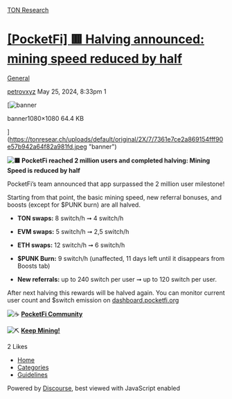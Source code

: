 [TON Research](/)

# [\[PocketFi\] 🟥 Halving announced: mining speed reduced by half](/t/pocketfi-halving-announced-mining-speed-reduced-by-half/19151)

[General](/c/general/4) 

    

[petrovxyz](https://tonresear.ch/u/petrovxyz)   May 25, 2024, 8:33pm  1

[![banner](https://tonresear.ch/uploads/default/optimized/2X/7/7361e7ce2a869154fff90e57b942a64f82a981fd_2_375x375.jpeg)

banner1080×1080 64.4 KB

](https://tonresear.ch/uploads/default/original/2X/7/7361e7ce2a869154fff90e57b942a64f82a981fd.jpeg "banner")

 **![:red_square:](https://tonresear.ch/images/emoji/twitter/red_square.png?v=12 ":red_square:") PocketFi reached 2 million users and completed halving: Mining Speed is reduced by half**

PocketFi’s team announced that app surpassed the 2 million user milestone!

Starting from that point, the basic mining speed, new referral bonuses, and boosts (except for $PUNK burn) are all halved.

*   **TON swaps:** 8 switch/h ➞ 4 switch/h
    
*   **EVM swaps:** 5 switch/h ➞ 2,5 switch/h
    
*   **ETH swaps:** 12 switch/h ➞ 6 switch/h
    
*   **$PUNK Burn:** 9 switch/h (unaffected, 11 days left until it disappears from Boosts tab)
    
*   **New referrals:** up to 240 switch per user ➞ up to 120 switch per user.
    

After next halving this rewards will be halved again. You can monitor current user count and $switch emission on [dashboard.pocketfi.org](http://dashboard.pocketfi.org)

![:coffee:](https://tonresear.ch/images/emoji/twitter/coffee.png?v=12 ":coffee:") [**PocketFi Community**](https://t.me/pocketfi_chat)

![:pick:](https://tonresear.ch/images/emoji/twitter/pick.png?v=12 ":pick:") [**Keep Mining!**](https://t.me/pocketfi_bot/Mining?startapp=244074224)

  2 Likes

*   [Home](/)
*   [Categories](/categories)
*   [Guidelines](/guidelines)

Powered by [Discourse](https://www.discourse.org), best viewed with JavaScript enabled